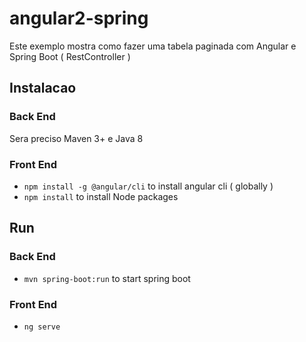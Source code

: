# angular2-spring
Este exemplo mostra como fazer uma tabela paginada com Angular e Spring Boot ( RestController ) 

## Instalacao

### Back End

Sera preciso Maven 3+ e Java 8

### Front End

* `npm install -g @angular/cli` to install angular cli ( globally ) 
* `npm install` to install Node packages
 
## Run

### Back End

* `mvn spring-boot:run` to start spring boot

### Front End

* `ng serve`